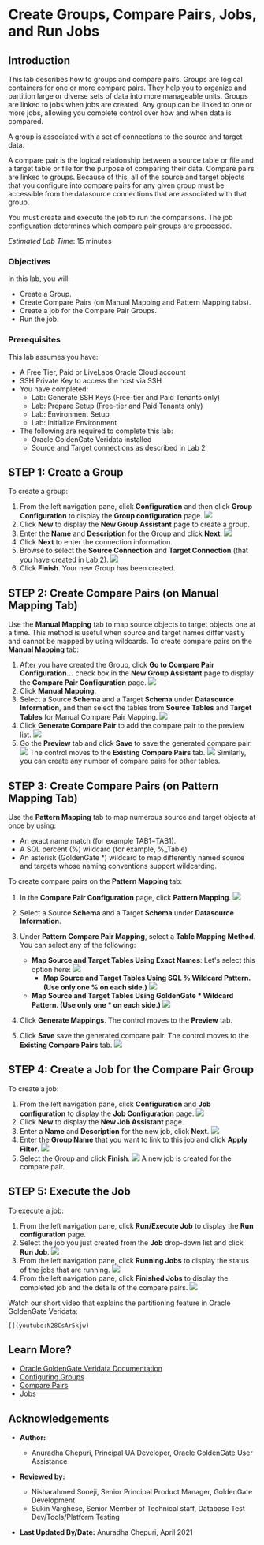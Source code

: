 # Create Groups, Compare Pairs, Jobs, and Run Jobs

## Introduction
This lab describes how to groups and compare pairs. Groups are logical containers for one or more compare pairs. They help you to organize and partition large or diverse sets of data into more manageable units. Groups are linked to jobs when jobs are created. Any group can be linked to one or more jobs, allowing you complete control over how and when data is compared.

A group is associated with a set of connections to the source and target data.

A compare pair is the logical relationship between a source table or file and a target table or file for the purpose of comparing their data. Compare pairs are linked to groups. Because of this, all of the source and target objects that you configure into compare pairs for any given group must be accessible from the datasource connections that are associated with that group.

You must create and execute the job to run the comparisons. The job configuration determines which compare pair groups are processed.

*Estimated Lab Time*: 15 minutes

### Objectives
In this lab, you will:
* Create a Group.
* Create Compare Pairs (on Manual Mapping and Pattern Mapping tabs).
* Create a job for the Compare Pair Groups.
* Run the job.

### Prerequisites
This lab assumes you have:

* A Free Tier, Paid or LiveLabs Oracle Cloud account
* SSH Private Key to access the host via SSH
* You have completed:
    * Lab: Generate SSH Keys (Free-tier and Paid Tenants only)
    * Lab: Prepare Setup (Free-tier and Paid Tenants only)
    * Lab: Environment Setup
    * Lab: Initialize Environment
* The following are required to complete this lab:
    * Oracle GoldenGate Veridata installed
    * Source and Target connections as described in Lab 2

## **STEP 1:** Create a Group

  To create a group:
1. From the left navigation pane, click **Configuration** and then click **Group Configuration** to display the **Group configuration** page.
    ![](./images/1-group-configuration.png " ")
2. Click **New** to display the **New Group Assistant** page to create a group.
3. Enter the **Name** and **Description** for the Group and click **Next**.
  ![](./images/2-new-group-from-name-description.png " ")
4. Click **Next** to enter the connection information.
5. Browse to select the **Source Connection** and **Target Connection** (that you have created in Lab 2).
  ![](./images/3-new-group-connection-information.png " ")
6. Click **Finish**.
Your new Group has been created.

## **STEP 2:** Create Compare Pairs (on Manual Mapping Tab)
Use the **Manual Mapping** tab to map source objects to target objects one at a time. This method is useful when source and target names differ vastly and cannot be mapped by using wildcards.
To create compare pairs on the **Manual Mapping** tab:
1. After you have created the Group, click **Go to Compare Pair Configuration...** check box in the **New Group Assistant** page to display the **Compare Pair Configuration** page.
    ![](./images/4-new-group-create-compare-pair-checkbox.png " ")
2. Click **Manual Mapping**.
3. Select a Source **Schema** and a Target **Schema** under **Datasource Information**, and then select the tables from **Source Tables** and **Target Tables** for Manual Compare Pair Mapping.
    ![](./images/5-compare-pair-manual-mappng-select-tables.png " ")
4. Click **Generate Compare Pair** to add the compare pair to the preview list.
    ![](./images/6-generate-compare-pair-manual-mappng.png " ")
5. Go the **Preview** tab and click **Save** to save the generated compare pair.
    ![](./images/6A-generate-compare-pair-manual-mapping-preview.png " ")
    The control moves to the **Existing Compare Pairs** tab.
    ![](./images/7-compare-pair-manual-mapping-generated-saved-existingCPtab.png " ")
Similarly, you can create any number of compare pairs for other tables.

## **STEP 3:** Create Compare Pairs (on Pattern Mapping Tab)
Use the **Pattern Mapping** tab to map numerous source and target objects at once by using:

* An exact name match (for example TAB1=TAB1).
* A SQL percent (%) wildcard (for example, %_Table)
* An asterisk (GoldenGate *) wildcard to map differently named source and targets whose naming conventions support wildcarding.

To create compare pairs on the **Pattern Mapping** tab:
1. In the **Compare Pair Configuration** page, click **Pattern Mapping**.
    ![](./images/9a-click-pattern-mapping-tab.png " ")
2. Select a Source **Schema** and a Target **Schema** under **Datasource Information**.
3. Under **Pattern Compare Pair Mapping**, select a **Table Mapping Method**. You can select any of the following:
    * **Map Source and Target Tables Using Exact Names**: Let's select this option here:
        ![](./images/9-pattern-mapping-pair-mapping-option1.png " ")
	  * **Map Source and Target Tables Using SQL % Wildcard Pattern. (Use only one % on each side.)**
        ![](./images/8-pattern-mapping-pair-mapping-option2.png " ")
    * **Map Source and Target Tables Using GoldenGate * Wildcard Pattern. (Use only one * on each side.)**
        ![](./images/10-pattern-mapping-pair-mapping-option3.png " ")

4. Click **Generate Mappings**. The control moves to the **Preview** tab.
5. Click **Save** save the generated compare pair. The control moves to the **Existing Compare Pairs** tab.
    ![](./images/11-pattern-mapping-pair-saved-existing-compare-pairs.png " ")

## **STEP 4**: Create a Job for the Compare Pair Group
  To create a job:
1. From the left navigation pane, click **Configuration** and **Job configuration** to display the **Job Configuration** page.
    ![](./images/1a-select-job-configuration.png " ")
2. Click **New** to display the **New Job Assistant** page.
3. Enter a **Name** and **Description** for the new job, click **Next**.
    ![](./images/12-new-job-create-job.png " ")
4. Enter the **Group Name** that you want to link to this job and click **Apply Filter**.
    ![](./images/13-create-job-select-group-apply-filter.png " ")
5. Select the Group and click **Finish**.
    ![](./images/14-create-job-select-group-click-Finish.png " ")
A new job is created for the compare pair.

## **STEP 5**: Execute the Job
To execute a job:
1. From the left navigation pane, click **Run/Execute Job** to display the **Run configuration** page.
    [](./images/15a-run-job-run-configuration-page.png " ")
2. Select the job you just created from the **Job** drop-down list and click **Run Job**.
    ![](./images/15-run-job.png " ")
3. From the left navigation pane, click **Running Jobs** to display the status of the jobs that are running.
  ![](./images/16-running-jobs-status.png " ")
4. From the left navigation pane, click **Finished Jobs** to display the completed job and the details of the compare pairs.
    ![](./images/17-completed-jobs-compare-pair-status-chart.png " ")

  Watch our short video that explains the partitioning feature in Oracle GoldenGate Veridata:

    [](youtube:N28CsAr5kjw)

## Learn More?
* [Oracle GoldenGate Veridata Documentation](https://docs.oracle.com/en/middleware/goldengate/veridata/12.2.1.4/index.html)
* [Configuring Groups](https://docs.oracle.com/en/middleware/goldengate/veridata/12.2.1.4/gvdug/configure-workflow-objects.html#GUID-70B42ABB-EA8E-4ADF-8414-7EA1752CA7E6)
* [Compare Pairs](https://docs.oracle.com/en/middleware/goldengate/veridata/12.2.1.4/gvdug/configure-workflow-objects.html#GUID-055CE119-0307-4826-98C7-A51F53E28763)
* [Jobs](https://docs.oracle.com/en/middleware/goldengate/veridata/12.2.1.4/gvdug/working-jobs.html#GUID-EE434517-18EB-4827-A05F-D420D9E5B0DD)

## Acknowledgements

* **Author:**
    + Anuradha Chepuri, Principal UA Developer, Oracle GoldenGate User Assistance
* **Reviewed by:**
    + Nisharahmed Soneji, Senior Principal Product Manager, GoldenGate Development
    + Sukin Varghese, Senior Member of Technical staff, Database Test Dev/Tools/Platform Testing

* **Last Updated By/Date:** Anuradha Chepuri, April 2021
